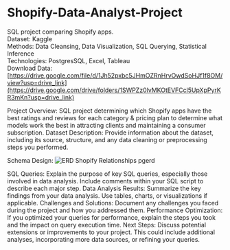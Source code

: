 # Shopify-Data-Analyst-Project
SQL project comparing Shopify apps. <br/>
Dataset: Kaggle <br/>
Methods: Data Cleansing, Data Visualization, SQL Querying, Statistical Inference <br/>
Technologies: PostgresSQL, Excel, Tableau <br/>
Download Data: [https://drive.google.com/file/d/1Jh52pxbc5JHmOZRnHrvOwdSoHJf1f8OM/view?usp=drive_link](https://drive.google.com/drive/folders/1SWPZz0lvMKOtEVFCcl5UpXpPyrKR3mKn?usp=drive_link)

Project Overview:
  SQL project determining which Shopify apps have the best ratings and reviews for each category &amp; pricing plan to determine what models work the best in attracting clients and maintaining a consumer subscription. 
Dataset Description:
  Provide information about the dataset, including its source, structure, and any data cleaning or preprocessing steps you performed.


    
Schema Design:
![ERD Shopify Relationships pgerd](https://github.com/joshuanc1/Shopify-Data-Analyst-Project/assets/108759536/693cc8fb-d91d-48dc-aadb-19663390bf3f)




SQL Queries:
  Explain the purpose of key SQL queries, especially those involved in data analysis. Include comments within your SQL script to describe each major step.
Data Analysis Results:
  Summarize the key findings from your data analysis. Use tables, charts, or visualizations if applicable.
Challenges and Solutions:
  Document any challenges you faced during the project and how you addressed them.
Performance Optimization:
  If you optimized your queries for performance, explain the steps you took and the impact on query execution time.
Next Steps:
  Discuss potential extensions or improvements to your project. This could include additional analyses, incorporating more data sources, or refining your queries.
